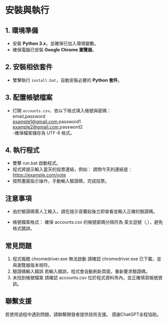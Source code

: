 # 安裝與執行

## 1. 環境準備
- 安裝 **Python 3.x**，並確保已加入環境變數。
- 確保電腦已安裝 **Google Chrome 瀏覽器**。

## 2. 安裝相依套件
- 雙擊執行 `install.bat`，自動安裝必要的 **Python 套件**。

## 3. 配置帳號檔案
- 打開 `accounts.csv`，依以下格式填入帳號與密碼：  
email,password  
example1@gmail.com,password1  
example2@gmail.com,password2  
-確保檔案儲存為 UTF-8 格式。

## 4. 執行程式
- 雙擊 run.bat 啟動程式。
- 程式將提示輸入當天的投票連結，例如：
請問今天的連結是：https://example.com/vote
- 按照畫面指示操作，手動輸入驗證碼，完成投票。

## 注意事項
- 由於驗證碼需人工輸入，請在提示音響起後立即查看並輸入正確的驗證碼。

- 帳號檔案格式：
確保 accounts.csv 的帳號密碼分隔符為 英文逗號（,），避免格式錯誤。

## 常見問題
1. 程式報錯 chromedriver.exe 無法啟動
請確認 chromedriver.exe 已下載，並與瀏覽器版本相符。
2. 驗證碼輸入錯誤
若輸入錯誤，程式會自動刷新頁面，重新要求驗證碼。
3. 未找到帳號檔案
請確認 accounts.csv 位於程式資料夾內，並正確填寫帳號資訊。

## 聯繫支援
若使用過程中遇到問題，請聯繫開發者提供技術支援。
感謝ChatGPT全程協助。
